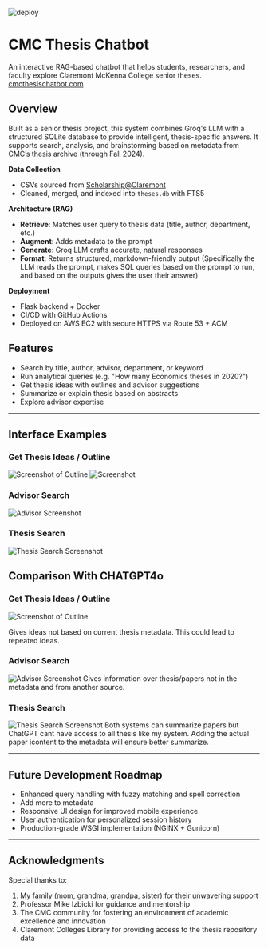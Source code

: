 ![deploy](https://github.com/luisgomez214/CMC_Thesis_Chatbot/actions/workflows/deploy.yml/badge.svg)

# CMC Thesis Chatbot

An interactive RAG-based chatbot that helps students, researchers, and faculty explore Claremont McKenna College senior theses. [cmcthesischatbot.com](https://cmcthesischatbot.com)

## Overview

Built as a senior thesis project, this system combines Groq's LLM with a structured SQLite database to provide intelligent, thesis-specific answers. It supports search, analysis, and brainstorming based on metadata from CMC’s thesis archive (through Fall 2024).
 

**Data Collection**  
   - CSVs sourced from [Scholarship@Claremont](https://scholarship.claremont.edu)  
   - Cleaned, merged, and indexed into `theses.db` with FTS5

**Architecture (RAG)**  
   - **Retrieve**: Matches user query to thesis data (title, author, department, etc.)  
   - **Augment**: Adds metadata to the prompt  
   - **Generate**: Groq LLM crafts accurate, natural responses  
   - **Format**: Returns structured, markdown-friendly output
(Specifically the LLM reads the prompt, makes SQL queries based on the prompt to run, and based on the outputs gives the user their answer)

**Deployment**  
   - Flask backend + Docker  
   - CI/CD with GitHub Actions  
   - Deployed on AWS EC2 with secure HTTPS via Route 53 + ACM

## Features

-  Search by title, author, advisor, department, or keyword  
-  Run analytical queries (e.g. "How many Economics theses in 2020?")  
-  Get thesis ideas with outlines and advisor suggestions  
-  Summarize or explain thesis based on abstracts  
-  Explore advisor expertise  

---

## Interface Examples

### Get Thesis Ideas / Outline
![Screenshot of Outline](screenshots/outline1.png) ![Screenshot](screenshots/outline2.png)

### Advisor Search
![Advisor Screenshot](screenshots/advisor.png)

### Thesis Search
![Thesis Search Screenshot](screenshots/search.png)


## Comparison With CHATGPT4o

### Get Thesis Ideas / Outline
![Screenshot of Outline](screenshots/check1.png)

Gives ideas not based on current thesis metadata. This could lead to repeated ideas.

### Advisor Search
![Advisor Screenshot](screenshots/check2.png)
Gives information over thesis/papers not in the metadata and from another source.


### Thesis Search
![Thesis Search Screenshot](screenshots/check3.png)
Both systems can summarize papers but ChatGPT cant have access to all thesis like my system.
Adding the actual paper icontent to the metadata will ensure better summarize. 

---

## Future Development Roadmap

- Enhanced query handling with fuzzy matching and spell correction
- Add more to metadata
- Responsive UI design for improved mobile experience
- User authentication for personalized session history
- Production-grade WSGI implementation (NGINX + Gunicorn)

---

## Acknowledgments

Special thanks to:
1. My family (mom, grandma, grandpa, sister) for their unwavering support
2. Professor Mike Izbicki for guidance and mentorship
3. The CMC community for fostering an environment of academic excellence and innovation
4. Claremont Colleges Library for providing access to the thesis repository data

